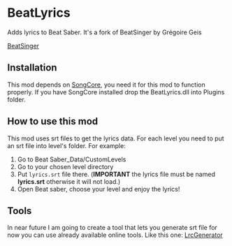 # BeatLyrics
Adds lyrics to Beat Saber. It's a fork of BeatSinger by Grégoire Geis

[BeatSinger](https://github.com/71/BeatSinger)

## Installation
This mod depends on [SongCore](https://github.com/Kylemc1413/SongCore), you need it for this mod to function properly. If you have SongCore installed drop the BeatLyrics.dll
into Plugins folder.

## How to use this mod
This mod uses srt files to get the lyrics data. For each level you need to put an srt file into level's folder.
For example:
1. Go to Beat Saber_Data/CustomLevels
2. Go to your chosen level directory
3. Put `lyrics.srt` file there. (**IMPORTANT** the lyrics file must be named **lyrics.srt** otherwise it will not load.)
4. Open Beat saber, choose your level and enjoy the lyrics!

## Tools
In near future I am going to create a tool that lets you generate srt file for now you can use already available online tools.
Like this one: [LrcGenerator](https://lrcgenerator.com/)

